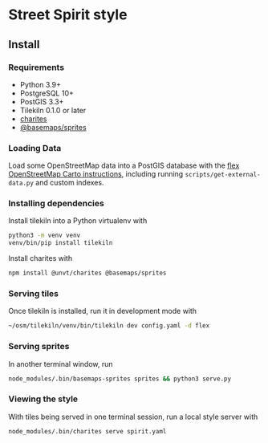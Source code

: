 # Street Spirit style

## Install

### Requirements

- Python 3.9+
- PostgreSQL 10+
- PostGIS 3.3+
- Tilekiln 0.1.0 or later
- [charites](https://github.com/unvt/charites)
- [@basemaps/sprites](https://www.npmjs.com/package/@basemaps/sprites)

### Loading Data

Load some OpenStreetMap data into a PostGIS database with the [flex OpenStreetMap Carto instructions](https://github.com/gravitystorm/openstreetmap-carto/blob/7c75f348c4ffc706f3d0fcd67572ab8ba5ade864/INSTALL.md#openstreetmap-data), including running `scripts/get-external-data.py` and custom indexes.

### Installing dependencies

Install tilekiln into a Python virtualenv with

```sh
python3 -m venv venv
venv/bin/pip install tilekiln
```

Install charites with

```sh
npm install @unvt/charites @basemaps/sprites
```


### Serving tiles

Once tilekiln is installed, run it in development mode with

```sh
~/osm/tilekiln/venv/bin/tilekiln dev config.yaml -d flex
```

### Serving sprites

In another terminal window, run

```sh
node_modules/.bin/basemaps-sprites sprites && python3 serve.py
```

### Viewing the style

With tiles being served in one terminal session, run a local style server with

```sh
node_modules/.bin/charites serve spirit.yaml
```
